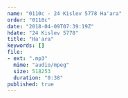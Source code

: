 ```yaml
---
name: "0110c - 24 Kislev 5778 Ha'ara"
order: "0110c"
date: "2018-04-09T07:39:19Z"
hdate: "24 Kislev 5778"
title: "Ha'ara"
keywords: []
file:
- ext: ".mp3"
  mime: "audio/mpeg"
  size: 518253
  duration: "0:38"
published: true
---
```


